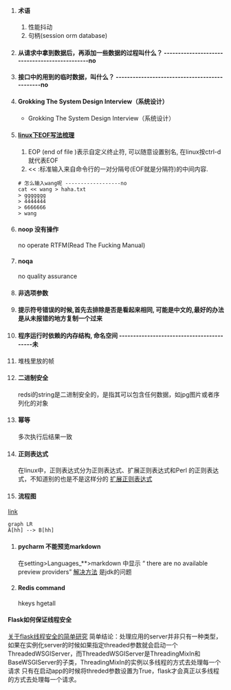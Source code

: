 1. #### 术语
   1. 性能抖动
   2. 句柄(session orm database)
2. #### 从请求中拿到数据后，再添加一些数据的过程叫什么？ ----------------------------------------------no
3. #### 接口中的用到的临时数据，叫什么？ ----------------------------------------------no
4. #### Grokking The System Design Interview（系统设计）
   - Grokking The System Design Interview（系统设计）

6. #### [linux下EOF写法梳理](https://www.cnblogs.com/gzxbkk/p/10298799.html)
   1. EOP (end of file )表示自定义终止符, 可以随意设置别名, 在linux按ctrl-d就代表EOF
   2. << :标准输入来自命令行的一对分隔号(EOF就是分隔符)的中间内容.
    ```shell
    # 怎么输入wang呢 ------------------no
    cat << wang > haha.txt
    > ggggggg
    > 4444444
    > 6666666
    > wang
    ```
7. #### noop 没有操作
   no operate
   RTFM(Read The Fucking Manual)
8. #### noqa 
   no quality assurance
9.  #### 非选项参数
10. #### 提示符号错误的时候,首先去排除是否是看起来相同, 可能是中文的,最好的办法是从未报错的地方复制一个过来
11. #### 程序运行时依赖的内存结构, 命名空间 ------------------------------------------未
   1. 堆栈里放的帧
12. #### 二进制安全
    redsi的string是二进制安全的，是指其可以包含任何数据，如jpg图片或者序列化的对象
13. #### 幂等
    多次执行后结果一致
14. #### 正则表达式
    在linux中，正则表达式分为正则表达式、扩展正则表达式和Perl 的正则表达式，不知道别的也是不是这样分的
    [扩展正则表达式](https://blog.csdn.net/yufenghyc/article/details/51078107)
15. #### 流程图
   [link](https://blog.csdn.net/L_786795853/article/details/108878289)
```mermaid
graph LR
A[hh] --> B[hh]
```
1. #### pycharm 不能预览markdown
   在setting>Languages_**>markdown 中显示 “ there are no available preview providers” 
   [解决方法](https://intellij-support.jetbrains.com/hc/en-us/community/posts/360001515959-markdown-support-plugin-preview-not-working-in-linux)
   是jdk的问题
2. #### Redis command
    hkeys 
    hgetall

    
#### Flask如何保证线程安全
[关于flask线程安全的简单研究](https://www.cnblogs.com/fengff/p/9087660.html)
简单结论：处理应用的server并非只有一种类型，如果在实例化server的时候如果指定threaded参数就会启动一个ThreadedWSGIServer，而ThreadedWSGIServer是ThreadingMixIn和BaseWSGIServer的子类，ThreadingMixIn的实例以多线程的方式去处理每一个请求
只有在启动app的时候将threded参数设置为True，flask才会真正以多线程的方式去处理每一个请求。